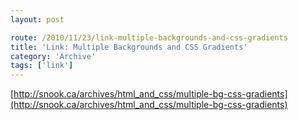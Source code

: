 ```yaml
---
layout: post

route: /2010/11/23/link-multiple-backgrounds-and-css-gradients
title: 'Link: Multiple Backgrounds and CSS Gradients'
category: 'Archive'
tags: ['link']
---
```


[http://snook.ca/archives/html_and_css/multiple-bg-css-gradients](http://snook.ca/archives/html_and_css/multiple-bg-css-gradients)
